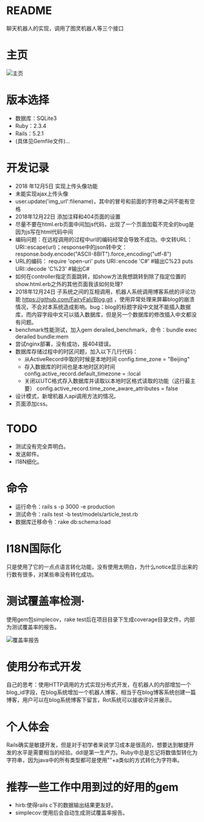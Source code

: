 # README
聊天机器人的实现，调用了图灵机器人等三个接口
# 主页

![主页](/Users/wangfali/workspace/rubys/RotChat/img/访问主页.png)

# 版本选择
* 数据库：SQLite3
* Ruby：2.3.4
* Rails：5.2.1
* (具体见Gemfile文件)...

# 开发记录
* 2018 年12月5日 实现上传头像功能
* 未能实现ajax上传头像
* user.update('img_url':filename)，其中的冒号和前面的字符串之间不能有空格
* 2018年12月22日 添加注释和404页面的设置
* 尽量不要在html.erb页面中间加js代码，出现了一个页面加载不完全的bug是因为js写在html代码中间
* 编码问题：在远程调用的过程中url的编码经常会导致不成功。中文转URL：URI::escape(url)；response中的json转中文：response.body.encode("ASCII-8BIT").force_encoding("utf-8")
* URL的编码：
  require 'open-uri'
  puts URI::encode 'C#' #输出C%23
  puts URI::decode 'C%23' #输出C#
* 如何在controller指定页面跳转，如show方法我想跳转到除了指定位置的show.html.erb之外的其他页面我该如何处理?
* 2018年12月24日 子系统之间的互相调用，机器人系统调用博客系统的评论功能 https://github.com/FairyFali/Blog.git ，使用异常处理来屏幕blog的崩溃情况，不会对本系统造成影响。bug：blog的标题字段中文就不能插入数据库，而内容字段中文可以插入数据库，但是另一个数据库的修改插入中文都没有问题。
* benchmark性能测试，加入gem derailed_benchmark，命令：bundle exec derailed bundle:mem
* 尝试nginx部署，没有成功，报404错误。
* 数据库存储过程中的时区问题，加入以下几行代码：
  * 从ActiveRecord中取的时候是本地时间
    config.time_zone = "Beijing" 
  * 存入数据库的时间也是本地时区的时间
    config.active_record.default_timezone = :local 
  * 关闭以UTC格式存入数据库并读取以本地时区格式读取的功能（这行最主要）
    config.active_record.time_zone_aware_attributes = false 
* 设计模式，新增机器人api调用方法的情况。
* 页面添加css。

# TODO
* 测试没有完全弄明白。
* 发送邮件。
* I18N细化。

# 命令
* 运行命令：rails s -p 3000 -e production
* 测试命令：rails test -b test/models/article_test.rb
* 数据库迁移命令：rake db:schema:load

# I18N国际化
只是使用了它的一点点语言转化功能，没有使用太明白，为什么notice显示出来的行数有很多，对某些串没有转化成功。

# 测试覆盖率检测·
使用gem包simplecov，rake test后在项目目录下生成coverage目录文件，内部为测试覆盖率的报告。

![覆盖率报告](/Users/wangfali/workspace/rubys/RotChat/img/覆盖率.png)

# 使用分布式开发
自己的思考：使用HTTP调用的方式实现分布式开发，在机器人的内部增加一个blog_id字段，在blog系统增加一个机器人博客，相当于在blog博客系统创建一篇博客，用户可以在blog系统博客下留言，Rot系统可以接收评论并展示。

# 个人体会
Rails确实是敏捷开发，但是对于初学者来说学习成本是很高的，想要达到敏捷开发的水平是需要相当的经验。ddl是第一生产力。Ruby中总是忘记将数值型转化为字符串，因为java中的所有类型都可是使用""+a类似的方式转化为字符串。

# 推荐一些工作中用到过的好用的gem
* hirb:使得rails c下的数据输出结果更友好。
* simplecov:使用后会自动生成测试覆盖率报告。





